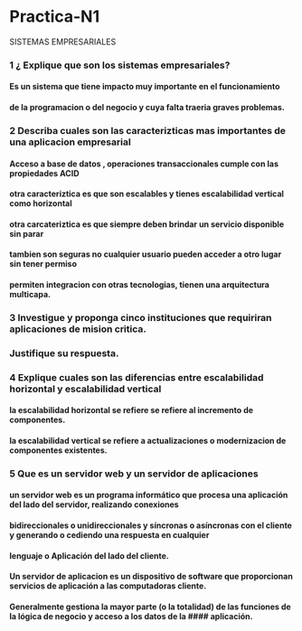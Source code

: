 # Practica-N1
SISTEMAS EMPRESARIALES
###  1 ¿ Explique que son los sistemas empresariales?
####     Es un sistema que tiene impacto  muy importante en el funcionamiento
####     de la programacion o del negocio y cuya falta traeria graves problemas.
###  2 Describa cuales son las caracterizticas mas importantes de una aplicacion empresarial
####
####     Acceso a base de datos , operaciones transaccionales cumple con las propiedades ACID
####     otra caracteriztica es que son escalables y tienes escalabilidad vertical como horizontal
####     otra carcateriztica es que siempre deben brindar un servicio disponible sin parar
####     tambien son seguras no cualquier usuario pueden acceder a otro lugar sin tener permiso
####     permiten integracion con otras tecnologias, tienen una arquitectura multicapa.
####
###  3 Investigue y proponga cinco instituciones que requiriran aplicaciones de mision critica.
###    Justifique su respuesta. 
####    
###  4 Explique cuales son las diferencias entre escalabilidad horizontal y escalabilidad vertical
####   la escalabilidad horizontal se refiere se refiere al incremento de componentes.
####   la escalabilidad vertical se refiere a actualizaciones o modernizacion de componentes existentes.
###  5 Que es un servidor web y un servidor de aplicaciones
####
####   un servidor web es un programa informático que procesa una aplicación del lado del servidor, realizando conexiones
####   bidireccionales o unidireccionales y síncronas o asíncronas con el cliente y generando o cediendo una respuesta en cualquier
####   lenguaje o Aplicación del lado del cliente.
####
####   Un servidor de aplicacion es un dispositivo de software que proporcionan servicios de aplicación a las computadoras cliente.
####   Generalmente gestiona la mayor parte (o la totalidad) de las funciones de la lógica de negocio y acceso a los datos de la ####   aplicación.
